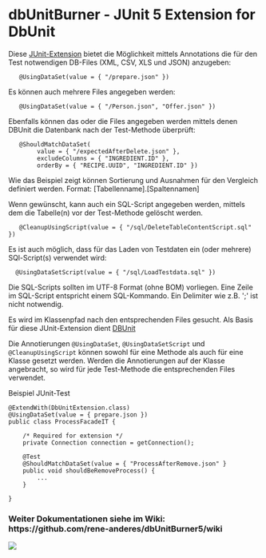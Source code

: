 # dbUnitBurner - JUnit 5 Extension for DbUnit 

Diese [JUnit-Extension](https://junit.org/junit5/docs/current/user-guide/#extensions-overview) bietet die Möglichkeit mittels Annotations die für den Test notwendigen DB-Files (XML, CSV, XLS und JSON) anzugeben:
```
   @UsingDataSet(value = { "/prepare.json" })
```
   
Es können auch mehrere Files angegeben werden:
```
   @UsingDataSet(value = { "/Person.json", "Offer.json" })
```
Ebenfalls können das oder die Files angegeben werden mittels denen DBUnit die Datenbank nach der Test-Methode überprüft:
```
   @ShouldMatchDataSet(
        value = { "/expectedAfterDelete.json" },
        excludeColumns = { "INGREDIENT.ID" },
        orderBy = { "RECIPE.UUID", "INGREDIENT.ID" })
```
Wie das Beispiel zeigt können Sortierung und Ausnahmen für den Vergleich definiert werden.
Format: [Tabellenname].[Spaltennamen]
 
Wenn gewünscht, kann auch ein SQL-Script angegeben werden, mittels dem die Tabelle(n) vor der Test-Methode gelöscht werden.
```
   @CleanupUsingScript(value = { "/sql/DeleteTableContentScript.sql" })
```
Es ist auch möglich, dass für das Laden von Testdaten ein (oder mehrere) SQl-Script(s) verwendet wird:
```
  @UsingDataSetScript(value = { "/sql/LoadTestdata.sql" })
```
Die SQL-Scripts sollten im UTF-8 Format (ohne BOM) vorliegen. Eine Zeile im SQL-Script entspricht einem SQL-Kommando. Ein Delimiter wie z.B. ';' ist nicht notwendig.

Es wird im Klassenpfad nach den entsprechenden Files gesucht.
Als Basis für diese JUnit-Extension dient [DBUnit](http://dbunit.sourceforge.net/)

Die Annotierungen `@UsingDataSet`, `@UsingDataSetScript` und `@CleanupUsingScript` können sowohl für eine Methode als auch für eine Klasse gesetzt werden. Werden die Annotierungen auf der Klasse angebracht, so wird für jede Test-Methode die entsprechenden Files verwendet.

Beispiel JUnit-Test
```
@ExtendWith(DbUnitExtension.class)
@UsingDataSet(value = { prepare.json })
public class ProcessFacadeIT {

	/* Required for extension */
    private Connection connection = getConnection();

    @Test
    @ShouldMatchDataSet(value = { "ProcessAfterRemove.json" }
    public void shouldBeRemoveProcess() {
        ...
    }

}
```

<h3>Weiter Dokumentationen siehe im Wiki: https://github.com/rene-anderes/dbUnitBurner5/wiki</h3>

[![](https://jitpack.io/v/rene-anderes/dbUnitBurner.svg)](https://jitpack.io/#rene-anderes/dbUnitBurner)


